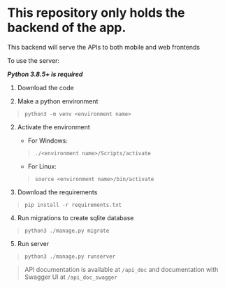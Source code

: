 # This repository only holds the backend of the app.
This backend will serve the APIs to both mobile and web frontends

To use the server:

***Python 3.8.5+ is required***

1. Download the code

1. Make a python environment 
>`python3 -m venv <environment name>`

2. Activate the environment

    - For Windows:
    >`./<environment name>/Scripts/activate`

    - For Linux:
    >`source <environment name>/bin/activate`

3. Download the requirements
>`pip install -r requirements.txt`

4. Run migrations to create sqlite database
>`python3 ./manage.py migrate`

5. Run server
>`python3 ./manage.py runserver`


> API documentation is available at `/api_doc` and documentation with Swagger UI at `/api_doc_swagger`

